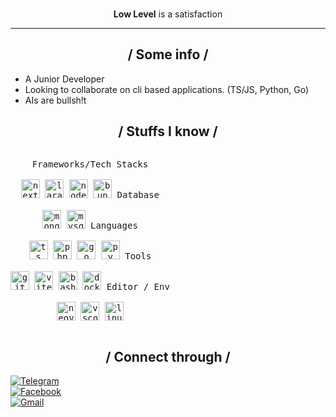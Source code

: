<br>
<p align="center">
  <b>Low Level</b> is a satisfaction
<hr>
<section>
  <h2 align="center">/ Some info / </h2>
  <ul>
    <li>A Junior Developer</li>
    <li>Looking to collaborate on cli based applications. (TS/JS, Python, Go)</li>
    <li>AIs are bullsh!t</li>
  </ul>
</section>
<div>
  <h2 align="center">/ Stuffs I know /</h2>
  <p style="display: inline-block;" align="center">
    <kbd>
      <kbd>Frameworks/Tech Stacks</kbd>
      <br>
      <br>
      <img width="30px" src="https://cdn.jsdelivr.net/gh/devicons/devicon/icons/nextjs/nextjs-original.svg" alt="nextjs" title="NextJS">
      <img width="30px" src="https://cdn.jsdelivr.net/gh/devicons/devicon@latest/icons/laravel/laravel-original.svg" alt="laravel" title="Laravel">
      <img width="30px" src="https://cdn.jsdelivr.net/gh/devicons/devicon@latest/icons/nodejs/nodejs-original.svg" alt="node" title="NodeJS">
      <img width="30px" src="https://cdn.jsdelivr.net/gh/devicons/devicon@latest/icons/bun/bun-original.svg" alt="bun" title="Bun">
    </kbd>
    <kbd>
      <kbd>Database</kbd>
      <br>
      <br>
      <img width="30px" src="https://cdn.jsdelivr.net/gh/devicons/devicon@latest/icons/mongodb/mongodb-original.svg" alt="mongo" title="MongoDB">
      <img width="30px" src="https://cdn.jsdelivr.net/gh/devicons/devicon@latest/icons/mysql/mysql-original.svg" alt="mysql" title="MySQL">
    </kbd>
    <kbd>
      <kbd>Languages</kbd>
      <br>
      <br>
      <img width="30px" src="https://cdn.jsdelivr.net/gh/devicons/devicon@latest/icons/typescript/typescript-original.svg" alt="ts" title="TypeScript">
      <img width="30px" src="https://cdn.jsdelivr.net/gh/devicons/devicon@latest/icons/php/php-original.svg" alt="php" title="PHP">
      <img width="30px" src="https://cdn.jsdelivr.net/gh/devicons/devicon@latest/icons/go/go-original.svg" alt="go" title="Go">
      <img width="30px" src="https://cdn.jsdelivr.net/gh/devicons/devicon@latest/icons/python/python-original.svg" alt="py" title="Python">
    </kbd>
    <kbd>
      <kbd>Tools</kbd>
      <br>
      <br>
      <img width="30px" src="https://cdn.jsdelivr.net/gh/devicons/devicon@latest/icons/git/git-original.svg" alt="git" title="Git">
      <img width="30px" src="https://cdn.jsdelivr.net/gh/devicons/devicon@latest/icons/vitejs/vitejs-original.svg" alt="vitejs" title="ViteJS">
      <img width="30px" src="https://cdn.jsdelivr.net/gh/devicons/devicon@latest/icons/bash/bash-original.svg" alt="bash" title="Bash">
      <img width="30px" src="https://cdn.jsdelivr.net/gh/devicons/devicon@latest/icons/docker/docker-original.svg" alt="docker" title="Docker">
    </kbd>
    <kbd>
      <kbd>Editor / Env</kbd>
      <br>
      <br>
      <img width="30px" src="https://cdn.jsdelivr.net/gh/devicons/devicon@latest/icons/neovim/neovim-original.svg" alt="neovim" title="neovim">
      <img width="30px" src="https://cdn.jsdelivr.net/gh/devicons/devicon@latest/icons/vscode/vscode-original.svg" alt="vscode" title="VSCode">
      <img width="30px" src="https://cdn.jsdelivr.net/gh/devicons/devicon@latest/icons/linux/linux-original.svg" alt="linux" title="Linux">
    </kbd>
  </p>
</div>
<div>
  <h2 align="center">/ Connect through /</h2>
  <a target="_blank" href="https://t.me/lythvoid"><img src="https://img.shields.io/badge/@lythvoid-%23323330?style=plastic&logo=telegram&label=Telegram&logoColor=0088cc" alt="Telegram"></a><br>
  <a target="_blank" href="https://facebook.com/7ox1c.7"><img src="https://img.shields.io/badge/7ox1c.7-%23323330?style=plastic&logo=facebook&label=Facebook&logoColor=0866FF" alt="Facebook"></a><br>
  <a target="_blank" href="mailto:monzurulhasan1001@gmail.com"><img src="https://img.shields.io/badge/monzurulhasan1001@gmail.com-%23323330?style=plastic&logo=gmail&label=Gmail&logoColor=EA4335" alt="Gmail"></a>
  </ul>
</div>
